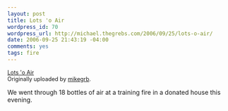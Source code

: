 ```yaml
--- 
layout: post
title: Lots 'o Air
wordpress_id: 70
wordpress_url: http://michael.thegrebs.com/2006/09/25/lots-o-air/
date: 2006-09-25 21:43:19 -04:00
comments: yes
tags: fire
---
```

<a href="http://www.flickr.com/photos/mikegrb/252947134/" title="photo sharing"><img src="http://static.flickr.com/111/252947134_8603ef0f64.jpg" alt="" /> </a>
<br />
<span style="font-size: 0.9em; margin-top: 0px;"><a href="http://www.flickr.com/photos/mikegrb/252947134/">Lots 'o Air</a> 
<br />
Originally uploaded by <a href="http://www.flickr.com/people/mikegrb/">mikegrb</a>.
</span>
<br clear="all" />
<p>We went through 18 bottles of air at a training fire in a donated house this evening.</p>
